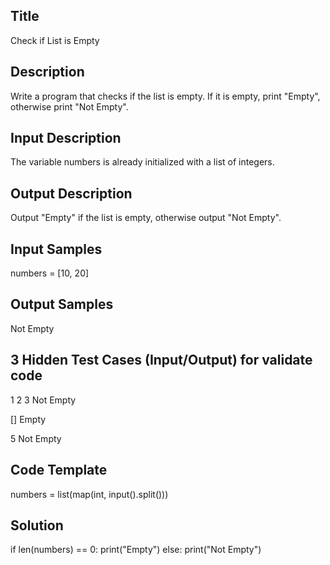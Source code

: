 ## Title
Check if List is Empty

## Description
Write a program that checks if the list is empty. If it is empty, print "Empty", otherwise print "Not Empty".

## Input Description
The variable numbers is already initialized with a list of integers.

## Output Description
Output "Empty" if the list is empty, otherwise output "Not Empty".

## Input Samples
numbers = [10, 20]

## Output Samples
Not Empty

## 3 Hidden Test Cases (Input/Output) for validate code
1 2 3
Not Empty

[]
Empty

5
Not Empty

## Code Template
numbers = list(map(int, input().split())) 


## Solution
if len(numbers) == 0:
    print("Empty")
else:
    print("Not Empty")
